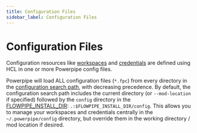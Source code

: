 ```yaml
---
title: Configuration Files
sidebar_label: Configuration Files
---
```


# Configuration Files

Configuration resources like [workspaces](/docs/reference/config-files/workspace) and [credentials](/docs/reference/config-files/credential/index) are defined using HCL in one or more Powerpipe config files.  

Powerpipe will load ALL configuration files (`*.fpc`) from every directory in the [configuration search path](/docs/reference/env-vars/powerpipe_config_path), with decreasing precedence.  By default, the configuration search path includes the current directory (or `--mod-location` if specified) followed by the `config` directory in the [FLOWPIPE_INSTALL_DIR](/docs/reference/env-vars/powerpipe_install_dir): `.:$FLOWPIPE_INSTALL_DIR/config`.  This allows you to manage your workspaces and credentials centrally in the `~/.powerpipe/config` directory, but override them in the working directory / mod location if desired.